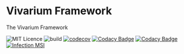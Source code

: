 # Vivarium Framework
The Vivarium Framework

![MIT Licence](https://img.shields.io/github/license/vivarium/framework)
![build](https://github.com/vivarium/framework/workflows/build/badge.svg)
[![codecov](https://codecov.io/gh/vivarium/framework/branch/master/graph/badge.svg)](https://codecov.io/gh/vivarium/framework)
[![Codacy Badge](https://api.codacy.com/project/badge/Coverage/c32560ee69254607ab30773ff91dfae0)](https://www.codacy.com/manual/vivarium/framework?utm_source=github.com&utm_medium=referral&utm_content=vivarium/framework&utm_campaign=Badge_Coverage)
[![Codacy Badge](https://api.codacy.com/project/badge/Grade/c32560ee69254607ab30773ff91dfae0)](https://www.codacy.com/manual/vivarium/framework?utm_source=github.com&amp;utm_medium=referral&amp;utm_content=vivarium/framework&amp;utm_campaign=Badge_Grade)
[![Infection MSI](https://badge.stryker-mutator.io/github.com/vivarium/framework/master)](https://infection.github.io)